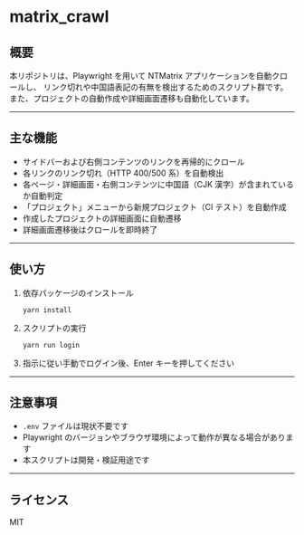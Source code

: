 # matrix_crawl

## 概要

本リポジトリは、Playwright を用いて NTMatrix アプリケーションを自動クロールし、
リンク切れや中国語表記の有無を検出するためのスクリプト群です。
また、プロジェクトの自動作成や詳細画面遷移も自動化しています。

---

## 主な機能

- サイドバーおよび右側コンテンツのリンクを再帰的にクロール
- 各リンクのリンク切れ（HTTP 400/500 系）を自動検出
- 各ページ・詳細画面・右側コンテンツに中国語（CJK 漢字）が含まれているか自動判定
- 「プロジェクト」メニューから新規プロジェクト（CI テスト）を自動作成
- 作成したプロジェクトの詳細画面に自動遷移
- 詳細画面遷移後はクロールを即時終了

---

## 使い方

1. 依存パッケージのインストール

   ```
   yarn install
   ```

2. スクリプトの実行

   ```
   yarn run login
   ```

3. 指示に従い手動でログイン後、Enter キーを押してください

---

## 注意事項

- `.env` ファイルは現状不要です
- Playwright のバージョンやブラウザ環境によって動作が異なる場合があります
- 本スクリプトは開発・検証用途です

---

## ライセンス

MIT

